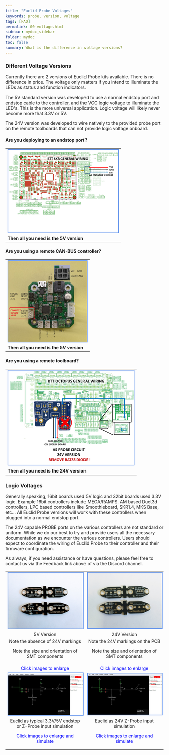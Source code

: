 ```yaml
---
title: "Euclid Probe Voltages"
keywords: probe, version, voltage
tags: [FAQ]
permalink: 00-voltage.html
sidebar: mydoc_sidebar
folder: mydoc
toc: false
summary: What is the difference in voltage versions? 
---
```

### Different Voltage Versions
Currently there are 2 versions of Euclid Probe kits available. There is no difference in price. The voltage only matters if you intend to illuminate the LEDs as status and function indicators. 

The 5V standard version was developed to use a normal endstop port and endstop cable to the controller, and the VCC logic voltage to illuminate the LED's. This is the more universal application. Logic voltage will likely never become more that 3.3V or 5V.

The 24V version was developed to wire natively to the provided probe port on the remote toolboards that can not provide logic voltage onboard.  

#### Are you deploying to an endstop port? 
<div style="width:100%">
<center>
<table>
<tr>
   <td> <a href="images\04-wiring\boards_BTT\Slide5.PNG" data-lity>
<img src="images\04-wiring\boards_BTT\Slide5.PNG" style="width:350px; border:2px solid CornflowerBlue"></a>
  </td>
</tr>  
<tr>
  <td>
   <b>Then all you need is the 5V version</b>
  </td>
</tr>
</table>
</center>
</div>

#### Are you using a remote CAN-BUS controller?  
<div style="width:100%">
<center>
<table>
<tr>
   <td> <a href="images\04_CANB_example.jpg" data-lity>
        <img src="images\04_CANB_example.jpg" style="width:250px; border:2px solid CornflowerBlue"></a>
  </td>
</tr>  
<tr>
  <td>
   <b>Then all you need is the 5V version</b>
  </td>
</tr>
</table>
</center> 
</div>

#### Are you using a remote toolboard? 
<div style="width:100%">
<center>
<table>
<tr>
   <td><a href="images\04-wiring\boards_BTT\Slide4.PNG" data-lity>
       <img src="images\04-wiring\boards_BTT\Slide4.PNG" style="width:400px; border:2px solid CornflowerBlue"></a>  
    </td>
</tr>  
<tr>
  <td>
   <b>Then all you need is the 24V version</b>
  </td>
</tr>
</table>
</center> 
</div>

### Logic Voltages
Generally speaking, 16bit boards used 5V logic and 32bit boards used 3.3V logic. Example 16bit controllers include MEGA/RAMPS. AM based Duet3d controllers, LPC based controllers like Smoothieboard, SKR1.4, MKS Base, etc... All Euclid Probe versions will work with these controllers when plugged into a normal endstop port. 

The 24V capable PROBE ports on the various controllers are not standard or uniform. While we do our best to try and provide users all the necessary documentation as we encounter the various controllers.  Users should expect to coordinate the wiring of Euclid Probe to their controller and their firmware configuration. 

As always, if you need assistance or have questions, please feel free to contact us via the Feedback link above of via the Discord channel. 

<div style="width:100%;text-align:center;">
<table>
<tr>
  <td>  <a href="images\01_5VPCB.jpg" data-lity>
    <img src="images\01_5VPCB.jpg" style="width:400px; border:2px solid CornflowerBlue">
  </a>
  </td>
  <td>
    <a href="images\01_24VPCB.jpg" data-lity>
    <img src="images\01_24VPCB.jpg" style="width:400px; border:2px solid CornflowerBlue">
  </a>
  </td>
</tr>
<tr>
  <td>5V Version</td>
  <td>24V Version</td>
</tr>
<tr>
  <td>Note the absence of 24V markings<P>  
      Note the size and orientation of SMT components</p></td>
  <td>Note the 24V markings on the PCB<P>  
      Note the size and orientation of SMT components</p></td>
</tr>
<tr>
  <td><span style="color:blue">Click images to enlarge</span>
  </td>
  <td><span style="color:blue">Click images to enlarge</span>
  </td>
</tr>
<tr>
  <td>
    <a href="https://tinyurl.com/yawtohnf" data-lity>
    <img src="images\00-falstad.jpg" style="width:400px; border:2px solid CornflowerBlue"></a>
  </td>
  <td>
    <a href="https://tinyurl.com/y9l7q26f" data-lity>
    <img src="images\00-falstad.jpg" style="width:400px; border:2px solid CornflowerBlue"></a>
  </td>    
</tr>
<tr>
  <td>Euclid as typical 3.3V/5V endstop or Z-Probe input simulation<p>
  <span style="color:blue">Click images to enlarge and simulate</span></p></td>
  <td>Euclid as 24V Z-Probe input simulation<p>
  <span style="color:blue">Click images to enlarge and simulate</span></p></td>
</tr>
</table>
</div>